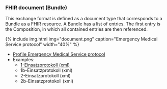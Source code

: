 ### FHIR document (Bundle)
This exchange format is defined as a document type that corresponds to a Bundle as a FHIR resource. A Bundle has a list of entries. The first entry is the Composition, in which all contained entries are then referenced.

{% include img.html img="document.png" caption="Emergency Medical Service protocol" width="40%" %}

* [Profile Emergency Medical Service protocol](StructureDefinition-ch-ems-bundle.html)
* Examples:
   * [1-Einsatzprotokoll (xml)](Bundle-1-Einsatzprotokoll.xml.html)   
   * 1b-Einsatzprotokoll (xml)   
   * 2-Einsatzprotokoll (xml)   
   * 2b-Einsatzprotokoll (xml)   